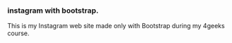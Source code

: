 ### instagram with bootstrap.

This is my Instagram web site made only with Bootstrap during my 4geeks course.
